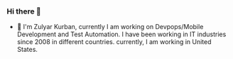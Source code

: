 ### Hi there 👋

<!--**ZulyarKurban/ZulyarKurban** is a ✨ _special_ ✨ repository because its `README.md` (this file) appears on your GitHub profile. -->

- 🔭 I'm Zulyar Kurban, currently I am working on Devpops/Mobile Development and Test Automation. I have been working in IT industries since 2008 in different countries. currently, I am working in United States. 
